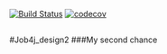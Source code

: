 [![Build Status](https://travis-ci.com/Sekator778/job4j_design2.svg?branch=master)](https://travis-ci.com/Sekator778/job4j_design2)
[![codecov](https://codecov.io/gh/Sekator778/job4j_design2/branch/master/graph/badge.svg?token=BGC3LQMNX1)](https://codecov.io/gh/Sekator778/job4j_design2)
##
#Job4j_design2
###My second chance


